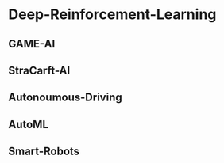 # Deep-Reinforcement-Learning

## GAME-AI

## StraCarft-AI

## Autonoumous-Driving

## AutoML

## Smart-Robots
